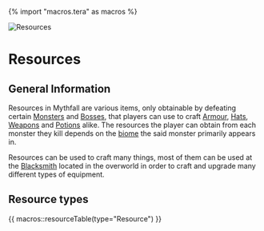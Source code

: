 {% import "macros.tera" as macros %}

![Resources](../../images/items/resources.png)
# Resources

## General Information
Resources in Mythfall are various items, only obtainable by defeating certain [Monsters]() and [Bosses](), that players can use to craft [Armour](../armours/armours.md), [Hats](../hats/hats.md), [Weapons](../weapons/weapons.md) and [Potions](../potions/potions.md) alike.
The resources the player can obtain from each monster they kill depends on the [biome]() the said monster primarily appears in.

Resources can be used to craft many things, most of them can be used at the [Blacksmith]() located in the overworld in order to craft and upgrade many different types of equipment.

## Resource types
{{ macros::resourceTable(type="Resource") }}
